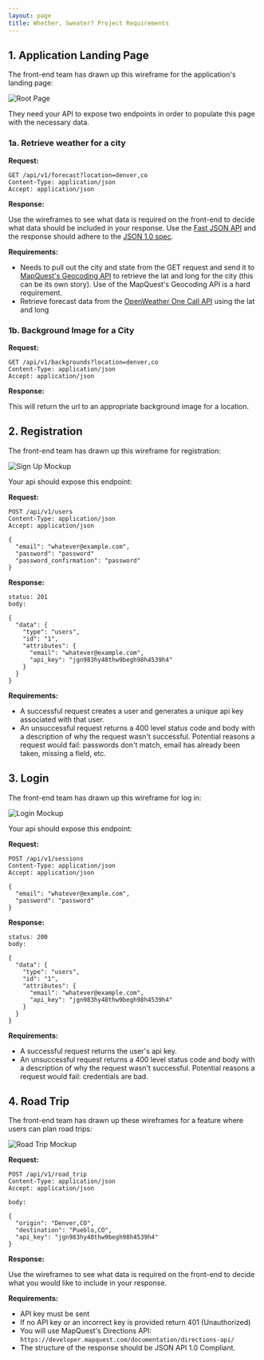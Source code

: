 ```yaml
---
layout: page
title: Whether, Sweater? Project Requirements
---
```


## 1. Application Landing Page

The front-end team has drawn up this wireframe for the application's landing page:

![Root Page](./images/root.png)

They need your API to expose two endpoints in order to populate this page with the necessary data.

### 1a. Retrieve weather for a city

**Request:**

```
GET /api/v1/forecast?location=denver,co
Content-Type: application/json
Accept: application/json
```

**Response:**

Use the wireframes to see what data is required on the front-end to decide what data should be included in your response. Use the [Fast JSON API](https://github.com/Netflix/fast_jsonapi) and the response should adhere to the [JSON 1.0 spec](https://jsonapi.org/).

**Requirements:**

- Needs to pull out the city and state from the GET request and send it to [MapQuest's Geocoding API](https://developer.mapquest.com/documentation/geocoding-api/) to retrieve the lat and long for the city (this can be its own story). Use of the MapQuest's Geocoding API is a hard requirement.
- Retrieve forecast data from the [OpenWeather One Call API](https://openweathermap.org/api/one-call-api) using the lat and long

### 1b. Background Image for a City

**Request:**

```
GET /api/v1/backgrounds?location=denver,co
Content-Type: application/json
Accept: application/json
```

**Response:**

This will return the url to an appropriate background image for a location.

## 2. Registration

The front-end team has drawn up this wireframe for registration:

![Sign Up Mockup](./images/sign_up.png)

Your api should expose this endpoint:

**Request:**

```
POST /api/v1/users
Content-Type: application/json
Accept: application/json

{
  "email": "whatever@example.com",
  "password": "password"
  "password_confirmation": "password"
}
```

**Response:**

```
status: 201
body:

{
  "data": {
    "type": "users",
    "id": "1",
    "attributes": {
      "email": "whatever@example.com",
      "api_key": "jgn983hy48thw9begh98h4539h4"
    }
  }
}
```

**Requirements:**

* A successful request creates a user and generates a unique api key associated with that user.
* An unsuccessful request returns a 400 level status code and body with a description of why the request wasn't successful. Potential reasons a request would fail: passwords don't match, email has already been taken, missing a field, etc.

## 3. Login

The front-end team has drawn up this wireframe for log in:

![Login Mockup](./images/login.png)

Your api should expose this endpoint:

**Request:**

```
POST /api/v1/sessions
Content-Type: application/json
Accept: application/json

{
  "email": "whatever@example.com",
  "password": "password"
}
```

**Response:**

```
status: 200
body:

{
  "data": {
    "type": "users",
    "id": "1",
    "attributes": {
      "email": "whatever@example.com",
      "api_key": "jgn983hy48thw9begh98h4539h4"
    }
  }
}
```

**Requirements:**

* A successful request returns the user's api key.
* An unsuccessful request returns a 400 level status code and body with a description of why the request wasn't successful. Potential reasons a request would fail: credentials are bad.

## 4. Road Trip

The front-end team has drawn up these wireframes for a feature where users can plan road trips:

![Road Trip Mockup](./images/road_trip.png)

**Request:**

```
POST /api/v1/road_trip
Content-Type: application/json
Accept: application/json

body:

{
  "origin": "Denver,CO",
  "destination": "Pueblo,CO",
  "api_key": "jgn983hy48thw9begh98h4539h4"
}
```

**Response:**

Use the wireframes to see what data is required on the front-end to decide what you would like to include in your response.

**Requirements:**

- API key must be sent
- If no API key or an incorrect key is provided return 401 (Unauthorized)
- You will use MapQuest's Directions API:  `https://developer.mapquest.com/documentation/directions-api/`
- The structure of the response should be JSON API 1.0 Compliant.
